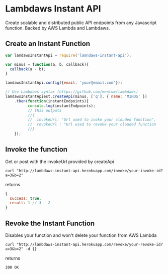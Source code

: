 # Lambdaws Instant API

Create scalable and distributed public API endpoints from any Javascript function. Backed by AWS Lambda and Lambdaws.

## Create an Instant Function
```js
var lamdawsInstantApi = require('lamndaws-instant-api');

var minus = function(a, b, callback){
  callback(a - b);
}

lamdawsInstantApi.config({email: 'your@email.com'});

// Use Lambdaws syntax (https://github.com/mentum/lambdaws)
lamdawsInstantApiest.createApi(minus, ['q'], { name: 'MINUS' })
	.then(function(instantEndpoints){
		  console.log(instantEndpoints);
		  // this outputs
		  //{ 
		  //  invokeUrl: "Url used to ivoke your clouded function", 
		  //  revokeUrl : "Url used to revoke your clouded function 
		  //}
	});
```

## Invoke the function

Get or post with the invokeUrl provided by createApi

```
curl "http://lambdaws-instant-api.herokuapp.com/invoke/your-invoke-id?a=3&b=2"
```

returns
```js
{
  success: true,
  result: 1 // 3 - 2
}
```
## Revoke the Instant Function

Disables your function and won't delete your function from AWS Lambda

``` 
curl "http://lambdaws-instant-api.herokuapp.com/revoke/your-revoke-id?a=3&b=2" -d {}
```

returns 
```
200 OK
```



